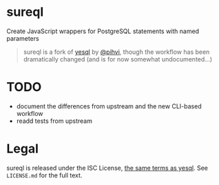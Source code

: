 # sureql
Create JavaScript wrappers for PostgreSQL statements with named parameters

> sureql is a fork of [yesql](https://github.com/pihvi/yesql) by [@pihvi](https://github.com/pihvi),
> though the workflow has been dramatically changed (and is for now somewhat undocumented...)

# TODO

- document the differences from upstream and the new CLI-based workflow
- readd tests from upstream

# Legal

sureql is released under the ISC License, [the same terms as
yesql](https://github.com/pihvi/yesql/blob/8327f3faa0458f547ab22d3db7b62e208355b645/package.json#L29).
See `LICENSE.md` for the full text.
